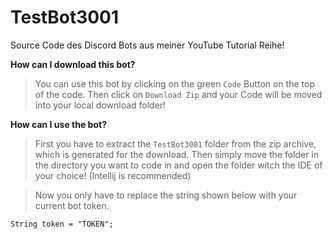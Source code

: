 # TestBot3001
Source Code des Discord Bots aus meiner YouTube Tutorial Reihe!

**How can I download this bot?**
> You can use this bot by clicking on the green `Code` Button on the top of the code. Then click on `Download Zip` and your Code will be moved into your local download folder!

**How can I use the bot?**
> First you have to extract the `TestBot3001` folder from the zip archive, which is generated for the download. Then simply move the folder in the directory you want to code in and open the folder witch the IDE of your choice! (Intellij is recommended)

> Now you only have to replace the string shown below with your current bot token.

```
String token = "TOKEN";
```
